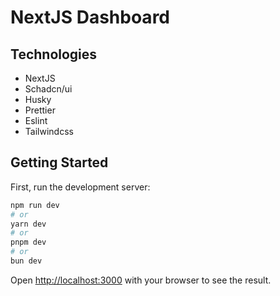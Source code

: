 # NextJS Dashboard

## Technologies

- NextJS
- Schadcn/ui
- Husky
- Prettier
- Eslint
- Tailwindcss

## Getting Started

First, run the development server:

```bash
npm run dev
# or
yarn dev
# or
pnpm dev
# or
bun dev
```

Open [http://localhost:3000](http://localhost:3000) with your browser to see the result.
